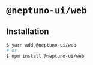 # `@neptuno-ui/web`

## Installation

```sh
$ yarn add @neptuno-ui/web
# or
$ npm install @neptuno-ui/web
```
